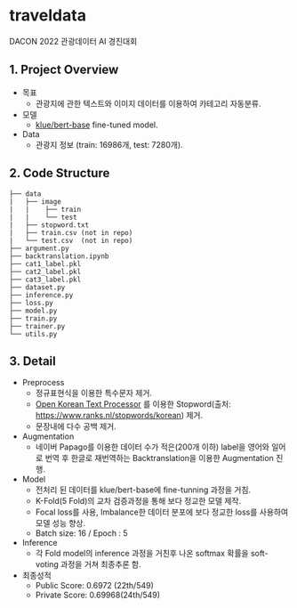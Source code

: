 # traveldata
DACON 2022 관광데이터 AI 경진대회
## 1. Project Overview
  - 목표
    - 관광지에 관한 텍스트와 이미지 데이터를 이용하여 카테고리 자동분류.
  - 모델
    - [klue/bert-base](https://github.com/KLUE-benchmark/KLUE) fine-tuned model.
  - Data
    - 관광지 정보 (train: 16986개, test: 7280개).

## 2. Code Structure
``` text
├── data
|   ├── image
|   |    ├── train
|   |    └── test
|   ├── stopword.txt
|   ├── train.csv (not in repo)
|   └── test.csv  (not in repo)
├── argument.py
├── backtranslation.ipynb
├── cat1_label.pkl
├── cat2_label.pkl
├── cat3_label.pkl
├── dataset.py
├── inference.py
├── loss.py
├── model.py
├── train.py
├── trainer.py
└── utils.py
```

## 3. Detail 
  - Preprocess 
    - 정규표현식을 이용한 특수문자 제거.
    - [Open Korean Text Processor](https://github.com/open-korean-text/open-korean-text) 를 이용한 Stopword(출처: https://www.ranks.nl/stopwords/korean) 제거.
    - 문장내에 다수 공백 제거.
  - Augmentation
    - 네이버 Papago를 이용한 데이터 수가 적은(200개 이하) label을 영어와 일어로 번역 후 한글로 재번역하는 Backtranslation을 이용한 Augmentation 진행.
  - Model
    - 전처리 된 데이터를 klue/bert-base에 fine-tunning 과정을 거침.
    - K-Fold(5 Fold)의 교차 검증과정을 통해 보다 정교한 모델 제작.
    - Focal loss를 사용, Imbalance한 데이터 분포에 보다 정교한 loss를 사용하여 모델 성능 향상.
    - Batch size: 16 / Epoch : 5
  - Inference
    - 각 Fold model의 inference 과정을 거친후 나온 softmax 확률을 soft-voting 과정을 거쳐 최종추론 함.
  - 최종성적
    - Public Score: 0.6972 (22th/549)
    - Private Score: 0.69968(24th/549)
